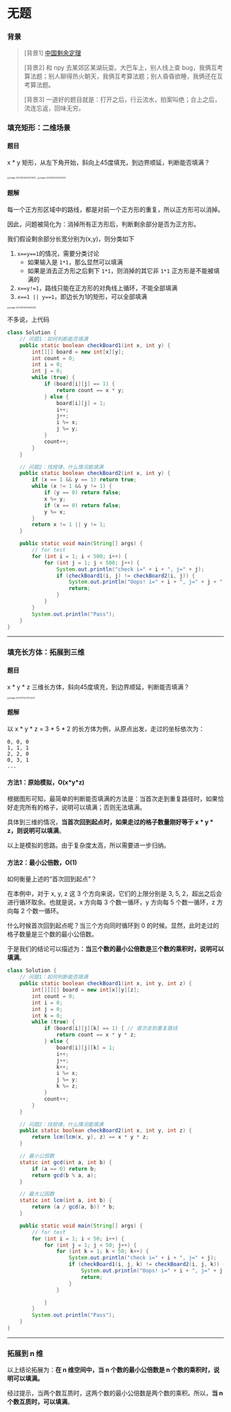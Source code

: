 # 无题

### 背景

> \[背景1\]  [中国剩余定理](https://zh.wikipedia.org/wiki/%E4%B8%AD%E5%9B%BD%E5%89%A9%E4%BD%99%E5%AE%9A%E7%90%86)
>
> \[背景2\]  和 npy 去某郊区某湖玩耍。大巴车上，别人线上查 bug，我俩互考算法题；别人聊得热火朝天，我俩互考算法题；别人昏昏欲睡，我俩还在互考算法题。
>
> \[背景3\]  一道好的题目就是：打开之后，行云流水，拍案叫绝；合上之后，流连忘返，回味无穷。

### 填充矩形：二维场景

#### 题目

x * y 矩形，从左下角开始，斜向上45度填充，到边界顺延，判断能否填满？

<img src="../../images/image-20210614204521605.png" alt="image-20210614204521605" style="zoom:33%;" />

<img src="../../images/image-20210614204629125.png" alt="image-20210614204629125" style="zoom:33%;" />

#### 题解

每一个正方形区域中的路线，都是对前一个正方形的重复，所以正方形可以消掉。

因此，问题被简化为：消掉所有正方形后，判断剩余部分是否为正方形。

我们假设剩余部分长宽分别为(x,y)，则分类如下

1. `x==y==1`的情况，需要分类讨论 
   - 如果输入是 `1*1`，那么显然可以填满
   - 如果是消去正方形之后剩下 `1*1`，则消掉的其它非 `1*1` 正方形是不能被填满的
2. `x==y!=1`，路线只能在正方形的对角线上循环，不能全部填满
3. `x==1 || y==1`，即边长为1的矩形，可以全部填满

<img src="../../images/image-20210614203645295.png" alt="image-20210614203645295" style="zoom:33%;" />

不多说，上代码

```java
class Solution {
    // 问题1：如何判断能否填满
    public static boolean checkBoard1(int x, int y) {
        int[][] board = new int[x][y];
        int count = 0;
        int i = 0;
        int j = 0;
        while (true) {
            if (board[i][j] == 1) {
                return count == x * y;
            } else {
                board[i][j] = 1;
                i++;
                j++;
                i %= x;
                j %= y;
            }
            count++;
        }
    }

    // 问题2：找规律，什么情况能填满
    public static boolean checkBoard2(int x, int y) {
        if (x == 1 && y == 1) return true;
        while (x != 1 && y != 1) {
            if (y == 0) return false;
            x %= y;
            if (x == 0) return false;
            y %= x;
        }
        return x != 1 || y != 1;
    }

    public static void main(String[] args) {
        // for test
        for (int i = 1; i < 500; i++) {
            for (int j = 1; j < 500; j++) {
                System.out.println("check i=" + i + ", j=" + j);
                if (checkBoard1(i, j) != checkBoard2(i, j)) {
                    System.out.println("Oops! i=" + i + ", j=" + j + ", " + checkBoard1(i, j) + ", " + checkBoard2(i, j));
                    return;
                }
            }
        }
        System.out.println("Pass");
    }
}
```
---

### 填充长方体：拓展到三维

#### 题目

x * y * z 三维长方体，斜向45度填充，到边界顺延，判断能否填满？

<img src="../../images/image-20210711221703370.png" alt="image-20210711221703370" style="zoom:33%;" />

#### 题解

以 x * y * z = 3 * 5 * 2 的长方体为例，从原点出发，走过的坐标依次为：

```
0, 0, 0
1, 1, 1
2, 2, 0
0, 3, 1
...
```

#### 方法1：原始模拟，O(x\*y\*z)

根据图形可知，最简单的判断能否填满的方法是：当首次走到重复路径时，如果恰好走完所有的格子，说明可以填满；否则无法填满。

具体到三维的情况，**当首次回到起点时，如果走过的格子数量刚好等于 x * y * z，则说明可以填满**。

以上是模拟的思路。由于复杂度太高，所以需要进一步归纳。

#### 方法2：最小公倍数，O(1)

如何衡量上述的“首次回到起点”？

在本例中，对于 x, y, z 这 3 个方向来说，它们的上限分别是 3, 5, 2，超出之后会进行循环取余。也就是说，x 方向每 3 个数一循环，y 方向每 5 个数一循环，z 方向每 2 个数一循环。

什么时候首次回到起点呢？当三个方向同时循环到 0 的时候。显然，此时走过的格子数量是三个数的最小公倍数。

于是我们的结论可以描述为：**当三个数的最小公倍数是三个数的乘积时，说明可以填满**。

```java
class Solution {
    // 问题1：如何判断能否填满
    public static boolean checkBoard1(int x, int y, int z) {
        int[][][] board = new int[x][y][z];
        int count = 0;
        int i = 0;
        int j = 0;
        int k = 0;
        while (true) {
            if (board[i][j][k] == 1) { // 首次走到重复路线
                return count == x * y * z;
            } else {
                board[i][j][k] = 1;
                i++;
                j++;
                k++;
                i %= x;
                j %= y;
                k %= z;
            }
            count++;
        }
    }

    // 问题2：找规律，什么情况能填满
    public static boolean checkBoard2(int x, int y, int z) {
        return lcm(lcm(x, y), z) == x * y * z;
    }

    // 最小公倍数
    static int gcd(int a, int b) {
        if (a == 0) return b;
        return gcd(b % a, a);
    }

    // 最大公因数
    static int lcm(int a, int b) {
        return (a / gcd(a, b)) * b;
    }

    public static void main(String[] args) {
        // for test
        for (int i = 1; i < 50; i++) {
            for (int j = 1; j < 50; j++) {
                for (int k = 1; k < 50; k++) {
                    System.out.println("check i=" + i + ", j=" + j);
                    if (checkBoard1(i, j, k) != checkBoard2(i, j, k)) {
                        System.out.println("Oops! i=" + i + ", j=" + j + ", " + checkBoard1(i, j, k) + ", " + checkBoard2(i, j, k));
                        return;
                    }
                }

            }
        }
        System.out.println("Pass");
    }
}
```

---

### 拓展到 n 维

以上结论拓展为：**在 n 维空间中，当 n 个数的最小公倍数是 n 个数的乘积时，说明可以填满。**

经过提示，当两个数互质时，这两个数的最小公倍数是两个数的乘积。所以，**当 n 个数互质时，可以填满**。
